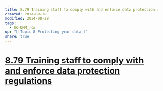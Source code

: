 ```yaml
---
title: 8.79 Training staff to comply with and enforce data protection regulations
created: 2024-08-28
modified: 2024-08-28
tags:
  - UK-DMM_row
up: "[[Topic 8 Protecting your data]]"
share: true
---
```

# [8.79 Training staff to comply with and enforce data protection regulations](8.79%20Training%20staff%20to%20comply%20with%20and%20enforce%20data%20protection%20regulations.md)
